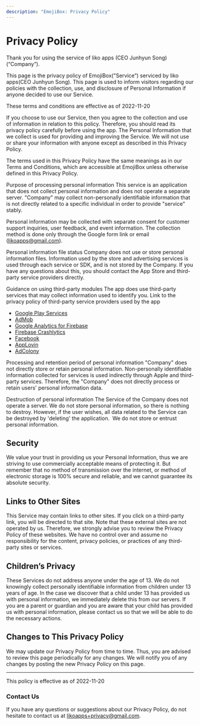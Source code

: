 ```yaml
---
description: "EmojiBox: Privacy Policy"
---
```


# Privacy Policy

Thank you for using the service of liko apps (CEO Junhyun Song)(“Company”). 

This page is the privacy policy of EmojiBox("Service”) serviced by liko apps(CEO Junhyun Song). This page is used to inform visitors regarding our policies with the collection, use, and disclosure of Personal Information if anyone decided to use our Service.

These terms and conditions are effective as of 2022-11-20
 
If you choose to use our Service, then you agree to the collection and use of information in relation to this policy. Therefore, you should read its privacy policy carefully before using the app. The Personal Information that we collect is used for providing and improving the Service. We will not use or share your information with anyone except as described in this Privacy Policy.
 
The terms used in this Privacy Policy have the same meanings as in our Terms and Conditions, which are accessible at EmojiBox unless otherwise defined in this Privacy Policy.
 
Purpose of processing personal information
This service is an application that does not collect personal information and does not operate a separate server. "Company" may collect non-personally identifiable information that is not directly related to a specific individual in order to provide "service" stably.
 
Personal information may be collected with separate consent for customer support inquiries, user feedback, and event information. The collection method is done only through the Google form link or email (likoapps@gmail.com).
 
 
Personal information file status
Company does not use or store personal information files. Information used by the store and advertising services is used through each service or SDK, and is not stored by the Company. If you have any questions about this, you should contact the App Store and third-party service providers directly.
 
Guidance on using third-party modules
The app does use third-party services that may collect information used to identify you.
Link to the privacy policy of third-party service providers used by the app
 
*   [Google Play Services](https://www.google.com/policies/privacy/)
*   [AdMob](https://support.google.com/admob/answer/6128543?hl=en)
*   [Google Analytics for Firebase](https://firebase.google.com/policies/analytics)
*   [Firebase Crashlytics](https://firebase.google.com/support/privacy/)
*   [Facebook](https://www.facebook.com/about/privacy/update/printable)
*   [AppLovin](https://www.applovin.com/privacy/)
*   [AdColony](https://www.adcolony.com/privacy-policy/)
 
Processing and retention period of personal information
"Company" does not directly store or retain personal information. Non-personally identifiable information collected for services is used indirectly through Apple and third-party services. Therefore, the "Company" does not directly process or retain users' personal information data.
 
Destruction of personal information
The Service of the Company does not operate a server. We do not store personal information, so there is nothing to destroy. However, if the user wishes, all data related to the Service can be destroyed by 'deleting' the application. ​
We do not store or entrust personal information.
 
## Security
 
We value your trust in providing us your Personal Information, thus we are striving to use commercially acceptable means of protecting it. But remember that no method of transmission over the internet, or method of electronic storage is 100% secure and reliable, and we cannot guarantee its absolute security.
 
## Links to Other Sites
 
This Service may contain links to other sites. If you click on a third-party link, you will be directed to that site. Note that these external sites are not operated by us. Therefore, we strongly advise you to review the Privacy Policy of these websites. We have no control over and assume no responsibility for the content, privacy policies, or practices of any third-party sites or services.
 
## Children’s Privacy
 
These Services do not address anyone under the age of 13. We do not knowingly collect personally identifiable information from children under 13 years of age. In the case we discover that a child under 13 has provided us with personal information, we immediately delete this from our servers. If you are a parent or guardian and you are aware that your child has provided us with personal information, please contact us so that we will be able to do the necessary actions.
 
## Changes to This Privacy Policy
 
We may update our Privacy Policy from time to time. Thus, you are advised to review this page periodically for any changes. We will notify you of any changes by posting the new Privacy Policy on this page.
 
---
 
This policy is effective as of 2022-11-20
 
### Contact Us
 
If you have any questions or suggestions about our Privacy Policy, do not hesitate to contact us at likoapps+privacy@gmail.com.
